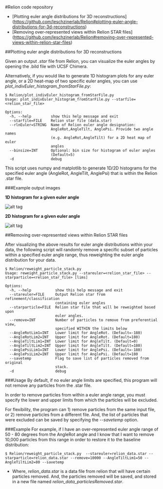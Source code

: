 #Relion code repository

- [Plotting euler angle distributions for 3D reconstructions] (https://github.com/leschzinerlab/Relion#plotting-euler-angle-distributions-for-3d-reconstructions)
- [Removing over-represented views within Relion STAR files] (https://github.com/leschzinerlab/Relion#removing-over-represented-views-within-relion-star-files)

##Plotting euler angle distributions for 3D reconstructions

Given an output *.star* file from Relion, you can visualize the euler angles by opening the .bild file with UCSF Chimera.

Alternatively, if you would like to generate 1D histogram plots for any euler angle, or a 2D heat-map of two specific euler angles, you can use *plot_indivEuler_histogram_fromStarFile.py*:
```
$ Relion/plot_indivEuler_histogram_fromStarFile.py
Usage: plot_indivEuler_histogram_fromStarFile.py --starfile=<relion_star_file>

Options:
  -h, --help         show this help message and exit
  --starfile=FILE    Relion star file (data.star)
  --rlnEuler=STRING  Name of Relion euler angle designation:
                     AngleRot,AngleTilt, AnglePsi. Provide two angle names
                     (e.g. AngleRot,AngleTilt) for a 2D heat map of euler
                     angles
  --binsize=INT      Optional: bin size for histogram of euler angles
                     (Default=5)
  -d                 debug
```

This script uses numpy and matplotlib to generate 1D/2D histograms for the specified euler angle (AngleRot, AngleTilt, AnglePsi) that is within the Relion .star file.

###Example output images

**1D histogram for a given euler angle**

![alt tag](https://github.com/leschzinerlab/Relion/blob/master/plot_indivEuler_histogram_fromStarFile_1Dhist.png)

**2D histogram for a given euler angle**

![alt tag](https://github.com/leschzinerlab/Relion/blob/master/plot_indivEuler_histogram_fromStarFile_2Dhist.png)

##Removing over-represented views within Relion STAR files

After visualizing the above results for euler angle distributions within your data, the following script will randomly remove a specific subset of particles within a specified euler angle range, thus reweighting the euler angle distribution for your data.

```
$ Relion/reweight_particle_stack.py
Usage: reweight_particle_stack.py --stareuler=<relion_star_file> --starparticle=<relion_star_file> [lims]

Options:
  -h, --help           show this help message and exit
  --stareuler=FILE     Output Relion star from refinement/classification
                       containing euler angles
  --starparticle=FILE  Relion star file that will be reweighted based upon
                       euler angles.
  --remove=INT         Number of particles to remove from preferential view,
                       specified WITHIN the limits below
  --AngleRotLim1=INT   Lower limit for AngleRot. (Default=-180)
  --AngleRotLim2=INT   Upper limit for AngleRot. (Default=180)
  --AngleTiltLim1=INT  Lower limit for AngleTilt. (Default=0)
  --AngleTiltLim2=INT  Upper limit for AngleTilt. (Default=180)
  --AnglePsiLim1=INT   Lower limit for AnglePsi. (Default=-180)
  --AnglePsiLim2=INT   Upper limit for AnglePsi. (Default=180
  --savetemp           Flag to save list of particles removed from original
                       stack.
  -d                   debug
  ```
###Usage
By default, if no euler angle limits are specified, this program will not remove any particles from the .star file.

In order to remove particles from within a euler angle range, you must specify the lower and upper limits from which the particles will be excluded.

For flexibility, the program can 1) remove particles from the same input file, or 2) remove particles from a different file. And, the list of particles that were excluded can be saved by specifying the *--savetemp* option.

###Example
For example, if I have an over-represented euler angle range of 50 - 80 degrees from the AngleRot angle and I know that I want to remove 10,000 particles from this range in order to restore it to the baseline distribution:

```
$ Relion/reweight_particle_stack.py  --stareuler=relion_data.star --starparticle=relion_data.star --remove=10000 --AngleTiltLim1=50 --AngleTiltLim2=80 --savetemp
```
* Where, *relion_data.star* is a data file from relion that will have certain particles removed. And, the particles removed will be saved, and stored in a new file named *relion_data_particlesRemoved.star*.

